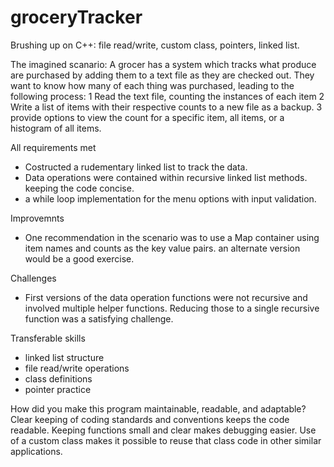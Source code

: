 # groceryTracker
Brushing up on C++: file read/write, custom class, pointers, linked list.

The imagined scanario:
A grocer has a system which tracks what produce are purchased by adding them to a text file as they are checked out.
They want to know how many of each thing was purchased, leading to the following process:
1 Read the text file, counting the instances of each item
2 Write a list of items with their respective counts to a new file as a backup.
3 provide options to view the count for a specific item, all items, or a histogram of all items.

All requirements met
- Costructed a rudementary linked list to track the data.
- Data operations were contained within recursive linked list methods. keeping the code concise.
- a while loop implementation for the menu options with input validation.

Improvemnts
- One recommendation in the scenario was to use a Map container using item names and counts as the key value pairs. an alternate version would be a good exercise.

Challenges
- First versions of the data operation functions were not recursive and involved multiple helper functions.
  Reducing those to a single recursive function was a satisfying challenge.

Transferable skills
- linked list structure
- file read/write operations
- class definitions
- pointer practice

How did you make this program maintainable, readable, and adaptable?
Clear keeping of coding standards and conventions keeps the code readable.
Keeping functions small and clear makes debugging easier.
Use of a custom class makes it possible to reuse that class code in other similar applications.
